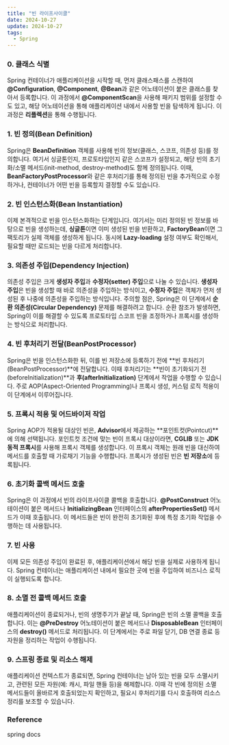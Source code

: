 ```yaml
---
title: "빈 라이프사이클"
date: 2024-10-27
update: 2024-10-27
tags:
  - Spring
---
```


### 0. **클래스 식별**
Spring 컨테이너가 애플리케이션을 시작할 때, 먼저 클래스패스를 스캔하여 **@Configuration**, **@Component**, **@Bean**과 같은 어노테이션이 붙은 클래스를 찾아서 등록합니다. 이 과정에서 **@ComponentScan**을 사용해 패키지 범위를 설정할 수도 있고, 해당 어노테이션을 통해 애플리케이션 내에서 사용할 빈을 탐색하게 됩니다. 이 과정은 **리플렉션**을 통해 수행됩니다.

### 1. **빈 정의(Bean Definition)**
Spring은 **BeanDefinition** 객체를 사용해 빈의 정보(클래스, 스코프, 의존성 등)를 정의합니다. 여기서 싱글톤인지, 프로토타입인지 같은 스코프가 설정되고, 해당 빈의 초기화/소멸 메서드(init-method, destroy-method)도 함께 정의됩니다. 이때, **BeanFactoryPostProcessor**와 같은 후처리기를 통해 정의된 빈을 추가적으로 수정하거나, 컨테이너가 어떤 빈을 등록할지 결정할 수도 있습니다.

### 2. **빈 인스턴스화(Bean Instantiation)**
이제 본격적으로 빈을 인스턴스화하는 단계입니다. 여기서는 미리 정의된 빈 정보를 바탕으로 빈을 생성하는데, **싱글톤**이면 이미 생성된 빈을 반환하고, **FactoryBean**이면 그 팩토리가 실제 객체를 생성하게 됩니다. 동시에 **Lazy-loading** 설정 여부도 확인해서, 필요할 때만 로드되는 빈을 다르게 처리합니다.

### 3. **의존성 주입(Dependency Injection)**
의존성 주입은 크게 **생성자 주입**과 **수정자(setter) 주입**으로 나눌 수 있습니다. **생성자 주입**은 빈을 생성할 때 바로 의존성을 주입하는 방식이고, **수정자 주입**은 객체가 먼저 생성된 후 나중에 의존성을 주입하는 방식입니다. 주의할 점은, Spring은 이 단계에서 **순환 의존성(Circular Dependency)** 문제를 해결하려고 합니다. 순환 참조가 발생하면, Spring이 이를 해결할 수 있도록 프로토타입 스코프 빈을 조정하거나 프록시를 생성하는 방식으로 처리합니다.

### 4. **빈 후처리기 전달(BeanPostProcessor)**
Spring은 빈을 인스턴스화한 뒤, 이를 빈 저장소에 등록하기 전에 **빈 후처리기(BeanPostProcessor)**에 전달합니다. 이때 후처리기는 **빈이 초기화되기 전(beforeInitialization)**과 **후(afterInitialization)** 단계에서 작업을 수행할 수 있습니다. 주로 AOP(Aspect-Oriented Programming)나 프록시 생성, 커스텀 로직 적용이 이 단계에서 이루어집니다.

### 5. **프록시 적용 및 어드바이저 작업**
Spring AOP가 적용될 대상인 빈은, **Advisor**에서 제공하는 **포인트컷(Pointcut)**에 의해 선택됩니다. 포인트컷 조건에 맞는 빈이 프록시 대상이라면, **CGLIB** 또는 **JDK 동적 프록시**를 사용해 프록시 객체를 생성합니다. 이 프록시 객체는 원래 빈을 대신하여 메서드를 호출할 때 가로채기 기능을 수행합니다. 프록시가 생성된 빈은 **빈 저장소**에 등록됩니다.

### 6. **초기화 콜백 메서드 호출**
Spring은 이 과정에서 빈의 라이프사이클 콜백을 호출합니다. **@PostConstruct** 어노테이션이 붙은 메서드나 **InitializingBean** 인터페이스의 **afterPropertiesSet()** 메서드가 이때 호출됩니다. 이 메서드들은 빈이 완전히 초기화된 후에 특정 초기화 작업을 수행하는 데 사용됩니다.

### 7. **빈 사용**
이제 모든 의존성 주입이 완료된 후, 애플리케이션에서 해당 빈을 실제로 사용하게 됩니다. Spring 컨테이너는 애플리케이션 내에서 필요한 곳에 빈을 주입하여 비즈니스 로직이 실행되도록 합니다.

### 8. **소멸 전 콜백 메서드 호출**
애플리케이션이 종료되거나, 빈의 생명주기가 끝날 때, Spring은 빈의 소멸 콜백을 호출합니다. 이는 **@PreDestroy** 어노테이션이 붙은 메서드나 **DisposableBean** 인터페이스의 **destroy()** 메서드로 처리됩니다. 이 단계에서는 주로 파일 닫기, DB 연결 종료 등 자원을 정리하는 작업이 수행됩니다.

### 9. **스프링 종료 및 리소스 해제**
애플리케이션 컨텍스트가 종료되면, Spring 컨테이너는 남아 있는 빈을 모두 소멸시키고, 관련된 모든 자원(예: 캐시, 파일 핸들 등)을 해제합니다. 이때 각 빈에 정의된 소멸 메서드들이 올바르게 호출되었는지 확인하고, 필요시 후처리기를 다시 호출하여 리소스 정리를 보조할 수 있습니다.

### Reference

spring docs